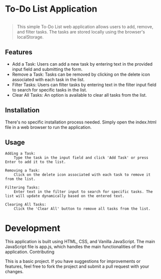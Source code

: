 # To-Do List Application

<img href="https://pin.it/6FOymxT">

> This simple To-Do List web application allows users to add, remove, and filter tasks. The tasks are stored locally using the browser's localStorage.

## Features

- Add a Task: Users can add a new task by entering text in the provided input field and submitting the form.
- Remove a Task: Tasks can be removed by clicking on the delete icon associated with each task in the list.
- Filter Tasks: Users can filter tasks by entering text in the filter input field to search for specific tasks in the list.
- Clear All Tasks: An option is available to clear all tasks from the list.

## Installation

There's no specific installation process needed. Simply open the index.html file in a web browser to run the application.


## Usage

    Adding a Task:
        Type the task in the input field and click 'Add Task' or press Enter to add it to the list.

    Removing a Task:
        Click on the delete icon associated with each task to remove it from the list.

    Filtering Tasks:
        Enter text in the filter input to search for specific tasks. The list will update dynamically based on the entered text.

    Clearing All Tasks:
        Click the 'Clear All' button to remove all tasks from the list.

# Development

This application is built using HTML, CSS, and Vanilla JavaScript. The main JavaScript file is app.js, which handles the main functionalities of the application.
Contributing

This is a basic project. If you have suggestions for improvements or features, feel free to fork the project and submit a pull request with your changes.